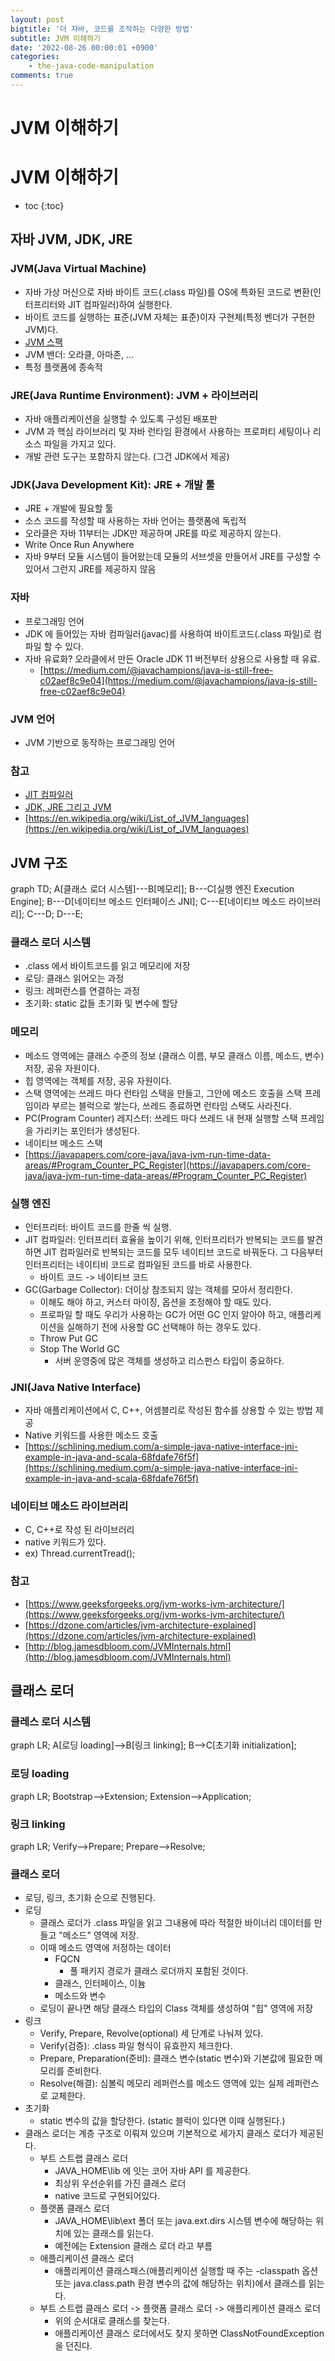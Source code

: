 ```yaml
---
layout: post
bigtitle: '더 자바, 코드를 조작하는 다양한 방법'
subtitle: JVM 이해하기
date: '2022-08-26 00:00:01 +0900'
categories:
    - the-java-code-manipulation
comments: true
---
```


# JVM 이해하기

# JVM 이해하기
* toc
{:toc}


## 자바 JVM, JDK, JRE

### JVM(Java Virtual Machine)
+ 자바 가상 머신으로 자바 바이트 코드(.class 파일)를 OS에 특화된 코드로 변환(인터프리터와 JIT 컴파일러)하여 실행한다.
+ 바이트 코드를 실행하는 표준(JVM 자체는 표준)이자 구현체(특정 벤더가 구현한 JVM)다.
+ [JVM 스팩](https://docs.oracle.com/javase/specs/jvms/se11/html/)
+ JVM 밴더: 오라클, 아마존, ...
+ 특정 플랫폼에 종속적

### JRE(Java Runtime Environment): JVM + 라이브러리
+ 자바 애플리케이션을 실행할 수 있도록 구성된 배포판
+ JVM 과 핵심 라이브러리 및 자바 런타임 환경에서 사용하는 프로퍼티 세팅이나 리소스 파일을 가지고 있다.
+ 개발 관련 도구는 포함하지 않는다. (그건 JDK에서 제공)

### JDK(Java Development Kit): JRE + 개발 툴
+ JRE + 개발에 필요할 툴
+ 소스 코드를 작성할 때 사용하는 자바 언어는 플랫폼에 독립적
+ 오라클은 자바 11부터는 JDK만 제공하며 JRE를 따로 제공하지 않는다.
+ Write Once Run Anywhere
+ 자바 9부터 모듈 시스템이 들어왔는데 모듈의 서브셋을 만들어서 JRE를 구성할 수 있어서 그런지 JRE를 제공하지 않음

### 자바
+ 프로그래밍 언어
+ JDK 에 들어있는 자바 컴파일러(javac)를 사용하여 바이트코드(.class 파일)로 컴파일 할 수 있다.
+ 자바 유료화? 오라클에서 만든 Oracle JDK 11 버전부터 상용으로 사용할 때 유료.
  + [https://medium.com/@javachampions/java-is-still-free-c02aef8c9e04](https://medium.com/@javachampions/java-is-still-free-c02aef8c9e04)

### JVM 언어
+ JVM 기반으로 동작하는 프로그래밍 언어

### 참고
+ [JIT 컴파일러](https://aboullaite.me/understanding-jit-compiler-just-in-time-compiler/)
+ [JDK, JRE 그리고 JVM](https://howtodoinjava.com/java/basics/jdk-jre-jvm/)
+ [https://en.wikipedia.org/wiki/List_of_JVM_languages](https://en.wikipedia.org/wiki/List_of_JVM_languages)

## JVM 구조

<div class="language-mermaid">
graph TD;
    A[클래스 로더 시스템]---B[메모리];
    B---C[실행 엔진 Execution Engine];
    B---D[네이티브 메소드 인터페이스 JNI];
    C---E[네이티브 메소드 라이브러리];
    C---D;
    D---E;
</div>

### 클래스 로더 시스템
+ .class 에서 바이트코드를 읽고 메모리에 저장
+ 로딩: 클래스 읽어오는 과정
+ 링크: 레퍼런스를 연결하는 과정
+ 초기화: static 값들 초기화 및 변수에 할당

### 메모리
+ 메소드 영역에는 클래스 수준의 정보 (클래스 이름, 부모 클래스 이름, 메소드, 변수) 저장, 공유 자원이다.
+ 힙 영역에는 객체를 저장, 공유 자원이다.
+ 스택 영역에는 쓰레드 마다 런타임 스택을 만들고, 그안에 메소드 호출을 스택 프레임이라 부르는 블럭으로 쌓는다, 쓰레드 종료하면 런타임 스택도 사라진다.
+ PC(Program Counter) 레지스터: 쓰레드 마다 쓰레드 내 현재 실행할 스택 프레임을 가리키는 포인터가 생성된다.
+ 네이티브 메소드 스택
+ [https://javapapers.com/core-java/java-jvm-run-time-data-areas/#Program_Counter_PC_Register](https://javapapers.com/core-java/java-jvm-run-time-data-areas/#Program_Counter_PC_Register)

### 실행 엔진
+ 인터프리터: 바이트 코드를 한줄 씩 실행.
+ JIT 컴파일러: 인터프리터 효율을 높이기 위해, 인터프리터가 반복되는 코드를 발견하면 JIT 컴파일러로 반복되는 코드를 모두 네이티브 코드로 바꿔둔다. 그 다음부터 인터프리터는 네이티비 코드로 컴파일된 코드를 바로 사용한다.
  + 바이트 코드 -> 네이티브 코드
+ GC(Garbage Collector): 더이상 참조되지 않는 객체를 모아서 정리한다.
  + 이해도 해야 하고, 커스터 마이징, 옵션을 조정해야 할 때도 있다.
  + 프로파일 할 때도 우리가 사용하는 GC가 어떤 GC 인지 알아야 하고, 애플리케이션을 실해하기 전에 사용할 GC 선택해야 하는 경우도 있다.
  + Throw Put GC
  + Stop The World GC
    + 서버 운영중에 많은 객체를 생성하고 리스펀스 타입이 중요하다.

### JNI(Java Native Interface)
+ 자바 애플리케이션에서 C, C++, 어셈블리로 작성된 함수를 상용할 수 있는 방법 제공
+ Native 키워드를 사용한 메소드 호출
+ [https://schlining.medium.com/a-simple-java-native-interface-jni-example-in-java-and-scala-68fdafe76f5f](https://schlining.medium.com/a-simple-java-native-interface-jni-example-in-java-and-scala-68fdafe76f5f)

### 네이티브 메소드 라이브러리
+ C, C++로 작성 된 라이브러리
+ native 키워드가 있다.
+ ex) Thread.currentTread();

### 참고
+ [https://www.geeksforgeeks.org/jvm-works-jvm-architecture/](https://www.geeksforgeeks.org/jvm-works-jvm-architecture/)
+ [https://dzone.com/articles/jvm-architecture-explained](https://dzone.com/articles/jvm-architecture-explained)
+ [http://blog.jamesdbloom.com/JVMInternals.html](http://blog.jamesdbloom.com/JVMInternals.html)

## 클래스 로더

### 클레스 로더 시스템

<div class="language-mermaid">
graph LR;
    A[로딩 loading]-->B[링크 linking];
    B-->C[초기화 initialization];
</div>

### 로딩 loading

<div class="language-mermaid">
graph LR;
    Bootstrap-->Extension;
    Extension-->Application;
</div>

### 링크 linking 

<div class="language-mermaid">
graph LR;
    Verify-->Prepare;
    Prepare-->Resolve;
</div>

### 클래스 로더
+ 로딩, 링크, 초기화 순으로 진행된다.
+ 로딩
  + 클래스 로더가 .class 파일을 읽고 그내용에 따라 적절한 바이너리 데이터를 만들고 "메소드" 영역에 저장.
  + 이때 메소드 영역에 저정하는 데이터
    + FQCN
      + 풀 패키지 경로가 클래스 로더까지 포함된 것이다.
    + 클래스, 인터페이스, 이늄
    + 메소드와 변수
  + 로딩이 끝나면 해당 클래스 타입의 Class 객체를 생성하여 "힙" 영역에 저장
+ 링크
  + Verify, Prepare, Revolve(optional) 세 단계로 나눠져 있다.
  + Verify(검증): .class 파일 형식이 유효한지 체크한다.
  + Prepare, Preparation(준비): 클래스 변수(static 변수)와 기본값에 필요한 메모리를 준비한다.
  + Resolve(해결): 심볼릭 메모리 레퍼런스를 메소드 영역에 있는 실제 레퍼런스로 교체한다.
+ 초기화
  + static 변수의 값을 할당한다. (static 블럭이 있다면 이때 실행된다.)
+ 클래스 로더는 계층 구조로 이뤄져 있으며 기본적으로 세가지 클래스 로더가 제공된다.
  + 부트 스트랩 클래스 로더
    + JAVA_HOME\lib 에 잇는 코어 자바 API 를 제공한다.
    + 최상위 우선순위를 가진 클래스 로더
    + native 코드로 구현되어있다.
  + 플랫폼 클래스 로더
    + JAVA_HOME\lib\ext 폴더 또는 java.ext.dirs 시스템 변수에 해당하는 위치에 있는 클래스를 읽는다.
    + 예전에는 Extension 클래스 로더 라고 부름
  + 애플리케이션 클래스 로더
    + 애플리케이션 클래스패스(애플리케이션 실행할 때 주는 -classpath 옵션 또는 java.class.path 환경 변수의 값에 해당하는 위치)에서 클래스를 읽는다.
  + 부트 스트랩 클래스 로더 -> 플랫폼 클래스 로더 -> 애플리케이션 클래스 로더 
    + 위의 순서대로 클래스를 찾는다.
    + 애플리케이션 클래스 로더에서도 찾지 못하면 ClassNotFoundException 을 던진다.
